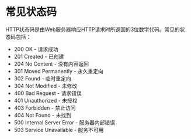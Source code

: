 # 常见状态码



HTTP状态码是由Web服务器响应HTTP请求时所返回的3位数字代码。常见的状态码包括：

- 200 OK - 请求成功
- 201 Created - 已创建
- 204 No Content - 没有内容返回
- 301 Moved Permanently - 永久重定向
- 302 Found - 临时重定向
- 304 Not Modified - 未修改
- 400 Bad Request - 请求错误
- 401 Unauthorized - 未授权
- 403 Forbidden - 禁止访问
- 404 Not Found - 未找到
- 500 Internal Server Error - 服务器内部错误
- 503 Service Unavailable - 服务不可用